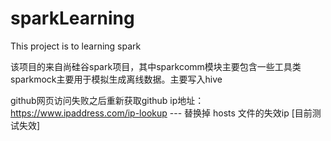 # sparkLearning
This project is to learning spark

该项目的来自尚硅谷spark项目，其中sparkcomm模块主要包含一些工具类
sparkmock主要用于模拟生成离线数据。主要写入hive

github网页访问失败之后重新获取github ip地址： https://www.ipaddress.com/ip-lookup  --- 替换掉 hosts 文件的失效ip [目前测试失效]
